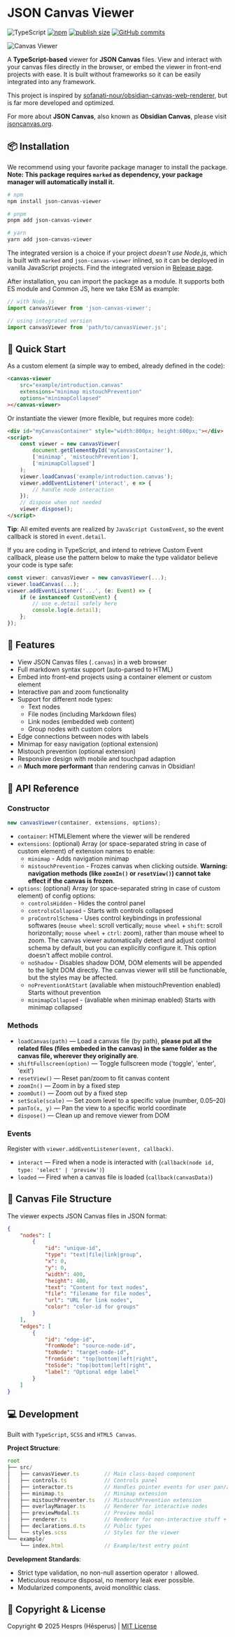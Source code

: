# JSON Canvas Viewer

![TypeScript](https://badgen.net/badge/-/Strict?icon=typescript&label=TypeScript&labelColor=blue&color=555555)
[![npm](https://badgen.net/npm/v/json-canvas-viewer?icon=npm&labelColor=red&color=555555)](https://www.npmjs.com/package/json-canvas-viewer)
[![publish size](https://badgen.net/packagephobia/publish/json-canvas-viewer?labelColor=green&color=555555)](https://packagephobia.now.sh/result?p=json-canvas-viewer)
[![GitHub commits](https://badgen.net/github/commits/hesprs/JSON-Canvas-Viewer?icon=git&labelColor=purple&color=555555)](https://github.com/hesprs/JSON-Canvas-Viewer/commits/main)

![Canvas Viewer](example/preview.png)

A **TypeScript-based** viewer for **JSON Canvas** files. View and interact with your canvas files directly in the browser, or embed the viewer in front-end projects with ease. It is built without frameworks so it can be easily integrated into any framework.

This project is inspired by [sofanati-nour/obsidian-canvas-web-renderer](https://github.com/sofanati-nour/obsidian-canvas-web-renderer), but is far more developed and optimized.

For more about **JSON Canvas**, also known as **Obsidian Canvas**, please visit [jsoncanvas.org](https://jsoncanvas.org/).

## 📦 Installation

We recommend using your favorite package manager to install the package. **Note: This package requires `marked` as dependency, your package manager will automatically install it.**

``` bash
# npm
npm install json-canvas-viewer

# pnpm
pnpm add json-canvas-viewer

# yarn
yarn add json-canvas-viewer
```

The integrated version is a choice if your project *doesn't use Node.js*, which is built with `marked` and `json-canvas-viewer` inlined, so it can be deployed in vanilla JavaScript projects. Find the integrated version in [Release page](https://github.com/hesprs/JSON-Canvas-Viewer/releases).

After installation, you can import the package as a module. It supports both ES module and Common JS, here we take ESM as example:

``` TypeScript
// with Node.js
import canvasViewer from 'json-canvas-viewer';

// using integrated version
import canvasViewer from 'path/to/canvasViewer.js';
```

## 🚀 Quick Start

As a custom element (a simple way to embed, already defined in the code):

``` HTML
<canvas-viewer 
    src="example/introduction.canvas"
    extensions="minimap mistouchPrevention"
    options="minimapCollapsed"
></canvas-viewer>
```

Or instantiate the viewer (more flexible, but requires more code):

``` HTML
<div id="myCanvasContainer" style="width:800px; height:600px;"></div>
<script>
    const viewer = new canvasViewer(
        document.getElementById('myCanvasContainer'),
        ['minimap', 'mistouchPrevention'],
        ['minimapCollapsed']
    );
    viewer.loadCanvas('example/introduction.canvas');
    viewer.addEventListener('interact', e => {
        // handle node interaction
    });
    // dispose when not needed
    viewer.dispose();
</script>
```

**Tip**: All emited events are realized by `JavaScript CustomEvent`, so the event callback is stored in `event.detail`.

If you are coding in TypeScript, and intend to retrieve Custom Event callback, please use the pattern below to make the type validator believe your code is type safe:

``` TypeScript
const viewer: canvasViewer = new canvasViewer(...);
viewer.loadCanvas(...);
viewer.addEventListener('...', (e: Event) => {
    if (e instanceof CustomEvent) {
        // use e.detail safely here
        console.log(e.detail);
    };
});
```

## 🐶 Features

- View JSON Canvas files (`.canvas`) in a web browser
- Full markdown syntax support (auto-parsed to HTML)
- Embed into front-end projects using a container element or custom element
- Interactive pan and zoom functionality
- Support for different node types:
  - Text nodes
  - File nodes (including Markdown files)
  - Link nodes (embedded web content)
  - Group nodes with custom colors
- Edge connections between nodes with labels
- Minimap for easy navigation (optional extension)
- Mistouch prevention (optional extension)
- Responsive design with mobile and touchpad adaption
- 🔥 **Much more performant** than rendering canvas in Obsidian!

## 🔌 API Reference

### Constructor

``` TypeScript
new canvasViewer(container, extensions, options);
```

- `container`: HTMLElement where the viewer will be rendered
- `extensions`: (optional) Array (or space-separated string in case of custom element) of extension names to enable:
  - `minimap` - Adds navigation minimap
  - `mistouchPrevention` - Frozes canvas when clicking outside. **Warning: navigation methods (like `zoomIn()` or `resetView()`) cannot take effect if the canvas is frozen**.
- `options`: (optional) Array (or space-separated string in case of custom element) of config options:
  - `controlsHidden` - Hides the control panel
  - `controlsCollapsed` - Starts with controls collapsed
  - `proControlSchema` - Uses control keybindings in professional softwares (`mouse wheel`: scroll vertically; `mouse wheel` + `shift`: scroll horizontally; `mouse wheel` + `ctrl`: zoom), rather than mouse wheel to zoom. The canvas viewer automatically detect and adjust control schema by default, but you can explicitly configure it. This option doesn't affect mobile control.
  - `noShadow` - Disables shadow DOM, DOM elements will be appended to the light DOM directly. The canvas viewer will still be functionable, but the styles may be affected.
  - `noPreventionAtStart` (avaliable when mistouchPrevention enabled) Starts without prevention
  - `minimapCollapsed` - (avaliable when minimap enabled) Starts with minimap collapsed

### Methods

- `loadCanvas(path)` — Load a canvas file (by path), **please put all the related files (files embeded in the canvas) in the same folder as the canvas file, wherever they originally are**.
- `shiftFullscreen(option)` — Toggle fullscreen mode ('toggle', 'enter', 'exit')
- `resetView()` — Reset pan/zoom to fit canvas content
- `zoomIn()` — Zoom in by a fixed step
- `zoomOut()` — Zoom out by a fixed step
- `setScale(scale)` — Set zoom level to a specific value (number, 0.05–20)
- `panTo(x, y)` — Pan the view to a specific world coordinate
- `dispose()` — Clean up and remove viewer from DOM

### Events

Register with `viewer.addEventListener(event, callback)`.

- `interact` — Fired when a node is interacted with (`callback(node id, type: 'select' | 'preview')`)
- `loaded` — Fired when a canvas file is loaded (`callback(canvasData)`)

## 📂 Canvas File Structure

The viewer expects JSON Canvas files in JSON format:

``` JSON
{
    "nodes": [
        {
            "id": "unique-id",
            "type": "text|file|link|group",
            "x": 0,
            "y": 0,
            "width": 400,
            "height": 400,
            "text": "Content for text nodes",
            "file": "filename for file nodes",
            "url": "URL for link nodes",
            "color": "color-id for groups"
        }
    ],
    "edges": [
        {
            "id": "edge-id",
            "fromNode": "source-node-id",
            "toNode": "target-node-id",
            "fromSide": "top|bottom|left|right",
            "toSide": "top|bottom|left|right",
            "label": "Optional edge label"
        }
    ]
}
```

## 💻 Development

Built with `TypeScript`, `SCSS` and `HTML5 Canvas`.

**Project Structure**:

``` TypeScript
root
├── src/
│   ├── canvasViewer.ts        // Main class-based component
│   ├── controls.ts            // Controls panel
│   ├── interactor.ts          // Handles pointer events for user pan/zoom
│   ├── minimap.ts             // Minimap extension
│   ├── mistouchPreventer.ts   // MistouchPrevention extension
│   ├── overlayManager.ts      // Renderer for interactive nodes
│   ├── previewModal.ts        // Preview modal
│   ├── renderer.ts            // Renderer for non-interactive stuff + some shared exports
│   ├── declarations.d.ts      // Public types
│   └── styles.scss            // Styles for the viewer
└── example/
    └── index.html             // Example/test entry point
```

**Development Standards**:

- Strict type validation, no non-null assertion operator `!` allowed.
- Meticulous resource disposal, no memory leak ever possible.
- Modularized components, avoid monolithic class.

## 📝 Copyright & License

Copyright ©️ 2025 Hesprs (Hēsperus) | [MIT License](https://mit-license.org/)